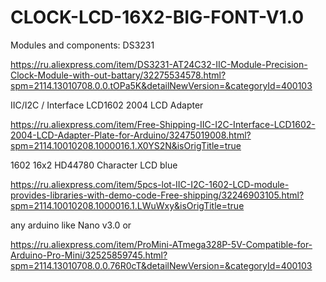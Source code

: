 # CLOCK-LCD-16X2-BIG-FONT-V1.0

Modules and components:
DS3231

https://ru.aliexpress.com/item/DS3231-AT24C32-IIC-Module-Precision-Clock-Module-with-out-battary/32275534578.html?spm=2114.13010708.0.0.tOPa5K&detailNewVersion=&categoryId=400103

IIC/I2C / Interface LCD1602 2004 LCD Adapter

https://ru.aliexpress.com/item/Free-Shipping-IIC-I2C-Interface-LCD1602-2004-LCD-Adapter-Plate-for-Arduino/32475019008.html?spm=2114.10010208.1000016.1.X0YS2N&isOrigTitle=true

1602 16x2 HD44780 Character LCD blue

https://ru.aliexpress.com/item/5pcs-lot-IIC-I2C-1602-LCD-module-provides-libraries-with-demo-code-Free-shipping/32246903105.html?spm=2114.10010208.1000016.1.LWuWxy&isOrigTitle=true


any arduino like Nano v3.0 or 

https://ru.aliexpress.com/item/ProMini-ATmega328P-5V-Compatible-for-Arduino-Pro-Mini/32525859745.html?spm=2114.13010708.0.0.76R0cT&detailNewVersion=&categoryId=400103
